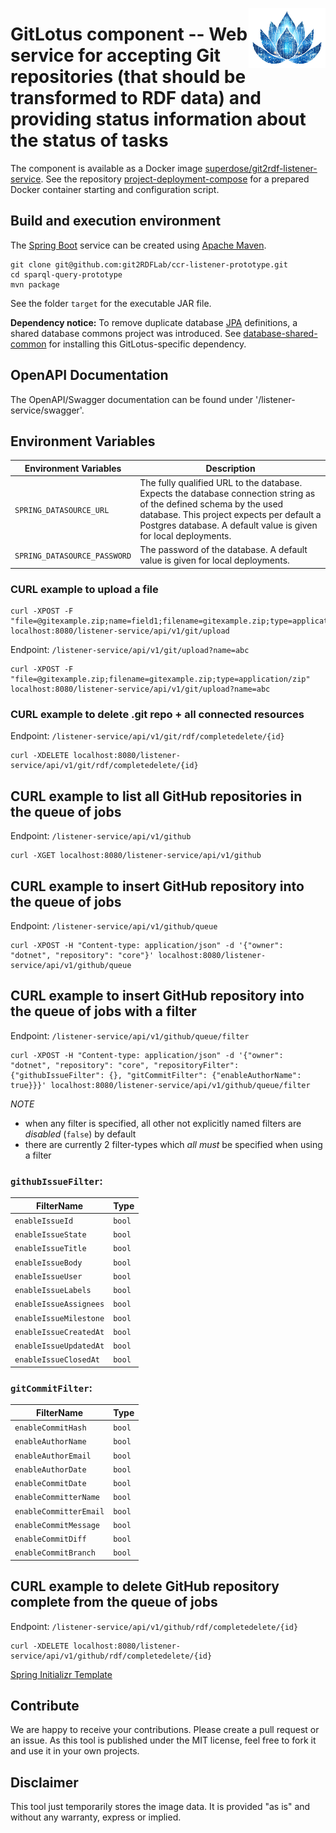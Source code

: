 <a href="https://github.com/git2RDFLab/"><img align="right" role="right" height="96" src="https://github.com/git2RDFLab/.github/blob/main/profile/images/GitLotus-logo.png?raw=true" style="height: 96px;z-index: 1000000" title="GitLotus" alt="GitLotus"/></a>

# GitLotus component -- Web service for accepting Git repositories (that should be transformed to RDF data) and providing status information about the status of tasks

The component is available as a Docker image [superdose/git2rdf-listener-service](https://hub.docker.com/r/superdose/git2rdf-listener-service/tags).
See the repository [project-deployment-compose](https://github.com/git2RDFLab/project-deployment-compose/tree/main) for a prepared Docker container starting and configuration script.

## Build and execution environment

The [Spring Boot](https://spring.io/projects/spring-boot) service can be created using [Apache Maven](https://maven.apache.org/).

```ShellSession
git clone git@github.com:git2RDFLab/ccr-listener-prototype.git
cd sparql-query-prototype
mvn package
```

See the folder `target` for the executable JAR file.

**Dependency notice:** To remove duplicate database [JPA](https://spring.io/projects/spring-data-jpa) definitions, a shared database commons project was introduced. See [database-shared-common](https://github.com/git2RDFLab/database-shared-common/) for installing this GitLotus-specific dependency.

## OpenAPI Documentation

The OpenAPI/Swagger documentation can be found under '/listener-service/swagger'.

## Environment Variables

| Environment Variables        | Description                                                                                                                                                                                                                           |
|------------------------------|---------------------------------------------------------------------------------------------------------------------------------------------------------------------------------------------------------------------------------------|
| `SPRING_DATASOURCE_URL`      | The fully qualified URL to the database. Expects the database connection string as of the defined schema by the used database. This project expects per default a Postgres database. A default value is given for local deployments. |
| `SPRING_DATASOURCE_PASSWORD` | The password of the database. A default value is given for local deployments.                                                                                                                                                         |

### CURL example  to upload a file

```
curl -XPOST -F "file=@gitexample.zip;name=field1;filename=gitexample.zip;type=application/zip" localhost:8080/listener-service/api/v1/git/upload
```

Endpoint: `/listener-service/api/v1/git/upload?name=abc`

```
curl -XPOST -F "file=@gitexample.zip;filename=gitexample.zip;type=application/zip" localhost:8080/listener-service/api/v1/git/upload?name=abc
```

### CURL example to delete .git repo + all connected resources

Endpoint: `/listener-service/api/v1/git/rdf/completedelete/{id}`

```
curl -XDELETE localhost:8080/listener-service/api/v1/git/rdf/completedelete/{id}
```

## CURL example  to list all GitHub repositories in the queue of jobs

Endpoint: `/listener-service/api/v1/github`

```
curl -XGET localhost:8080/listener-service/api/v1/github
```

## CURL example  to insert GitHub repository into the queue of jobs

Endpoint: `/listener-service/api/v1/github/queue`

```
curl -XPOST -H "Content-type: application/json" -d '{"owner": "dotnet", "repository": "core"}' localhost:8080/listener-service/api/v1/github/queue
```

## CURL example  to insert GitHub repository into the queue  of jobs with a filter

Endpoint: `/listener-service/api/v1/github/queue/filter`

```
curl -XPOST -H "Content-type: application/json" -d '{"owner": "dotnet", "repository": "core", "repositoryFilter": {"githubIssueFilter": {}, "gitCommitFilter": {"enableAuthorName": true}}}' localhost:8080/listener-service/api/v1/github/queue/filter
```

*NOTE*

- when any filter is specified, all other not explicitly named filters are _disabled_ (`false`) by default
- there are currently 2 filter-types which _all must_ be specified when using a filter

### `githubIssueFilter`:

| FilterName |  Type |
| ----- | ----------- |
| `enableIssueId` | `bool` |
| `enableIssueState` | `bool` |
| `enableIssueTitle` | `bool` |
| `enableIssueBody` | `bool` |
| `enableIssueUser` | `bool` |
| `enableIssueLabels` | `bool` |
| `enableIssueAssignees` | `bool` |
| `enableIssueMilestone` | `bool` |
| `enableIssueCreatedAt` | `bool` |
| `enableIssueUpdatedAt` | `bool` |
| `enableIssueClosedAt` | `bool` |

### `gitCommitFilter`:

| FilterName | Type |
| ----- | ----------- |
| `enableCommitHash` | `bool` | 
| `enableAuthorName` | `bool` | 
| `enableAuthorEmail` | `bool` | 
| `enableAuthorDate` | `bool` | 
| `enableCommitDate` | `bool` | 
| `enableCommitterName` | `bool` | 
| `enableCommitterEmail` | `bool` | 
| `enableCommitMessage` | `bool` | 
| `enableCommitDiff` | `bool` | 
| `enableCommitBranch` | `bool` | 

## CURL example to delete GitHub repository complete from the queue of jobs

Endpoint: `/listener-service/api/v1/github/rdf/completedelete/{id}`

```
curl -XDELETE localhost:8080/listener-service/api/v1/github/rdf/completedelete/{id}
```


[Spring Initializr Template](https://start.spring.io/#!type=maven-project&language=java&platformVersion=3.2.2&packaging=jar&jvmVersion=21&groupId=de.leipzig.htwk.gitrdf&artifactId=listener&name=listener&description=Archetype%20project%20for%20HTWK%20Leipzig%20-%20Project%20to%20transform%20git%20to%20RDF&packageName=de.leipzig.htwk.gitrdf.listener&dependencies=web,lombok,devtools,data-jpa,postgresql,testcontainers)


## Contribute

We are happy to receive your contributions. 
Please create a pull request or an issue. 
As this tool is published under the MIT license, feel free to fork it and use it in your own projects.

## Disclaimer

This tool just temporarily stores the image data. 
It is provided "as is" and without any warranty, express or implied.

